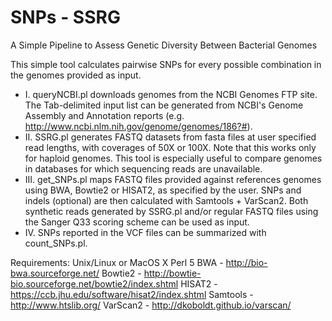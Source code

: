 # SNPs - SSRG
A Simple Pipeline to Assess Genetic Diversity Between Bacterial Genomes

This simple tool calculates pairwise SNPs for every possible combination in the genomes provided as input.

- I. queryNCBI.pl downloads genomes from the NCBI Genomes FTP site. The Tab-delimited input list can be generated from NCBI's Genome Assembly and Annotation reports (e.g. http://www.ncbi.nlm.nih.gov/genome/genomes/186?#).
-	II. SSRG.pl generates FASTQ datasets from fasta files at user specified read lengths, with coverages of 50X or 100X. Note that this works only for haploid genomes. This tool is especially useful to compare genomes in databases for which sequencing reads are unavailable.
-	III. get_SNPs.pl maps FASTQ files provided against references genomes using BWA, Bowtie2 or HISAT2, as specified by the user. SNPs and indels (optional) are then calculated with Samtools + VarScan2. Both synthetic reads generated by SSRG.pl and/or regular FASTQ files using the Sanger Q33 scoring scheme can be used as input.
-	IV. SNPs reported in the VCF files can be summarized with count_SNPs.pl.

Requirements:
Unix/Linux or MacOS X
Perl 5
BWA - http://bio-bwa.sourceforge.net/
Bowtie2 - http://bowtie-bio.sourceforge.net/bowtie2/index.shtml
HISAT2 - https://ccb.jhu.edu/software/hisat2/index.shtml
Samtools - http://www.htslib.org/
VarScan2 - http://dkoboldt.github.io/varscan/
